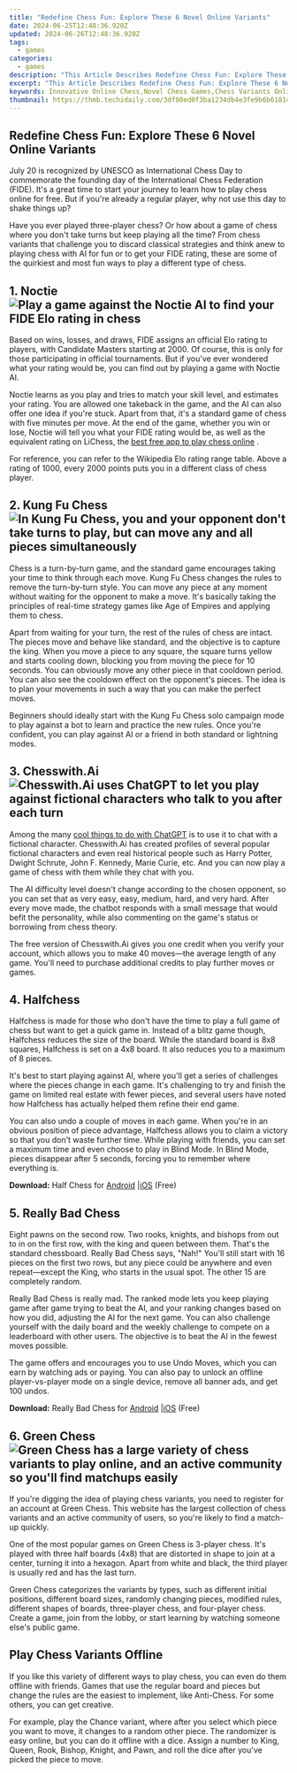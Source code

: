 ```yaml
---
title: "Redefine Chess Fun: Explore These 6 Novel Online Variants"
date: 2024-06-25T12:48:36.920Z
updated: 2024-06-26T12:48:36.920Z
tags:
  - games
categories:
  - games
description: "This Article Describes Redefine Chess Fun: Explore These 6 Novel Online Variants"
excerpt: "This Article Describes Redefine Chess Fun: Explore These 6 Novel Online Variants"
keywords: Innovative Online Chess,Novel Chess Games,Chess Variants Online,Interactive Chess Experiences,Online Multiplayer Chess,Digital Chess Innovations,Unique Online Chess Strategies
thumbnail: https://thmb.techidaily.com/3df80ed0f3ba1234db4e3fe9b6b618140f5c8ecbd00a02e86f21f161aa5eef49.jpg
---
```


## Redefine Chess Fun: Explore These 6 Novel Online Variants

 July 20 is recognized by UNESCO as International Chess Day to commemorate the founding day of the International Chess Federation (FIDE). It's a great time to start your journey to learn how to play chess online for free. But if you're already a regular player, why not use this day to shake things up?

 Have you ever played three-player chess? Or how about a game of chess where you don't take turns but keep playing all the time? From chess variants that challenge you to discard classical strategies and think anew to playing chess with AI for fun or to get your FIDE rating, these are some of the quirkiest and most fun ways to play a different type of chess.

## 1. Noctie ![Play a game against the Noctie AI to find your FIDE Elo rating in chess](https://static1.makeuseofimages.com/wordpress/wp-content/uploads/2023/07/quirky-chess-variants-fun-ai-online-games-noctie-ai.jpg)

 Based on wins, losses, and draws, FIDE assigns an official Elo rating to players, with Candidate Masters starting at 2000\. Of course, this is only for those participating in official tournaments. But if you've ever wondered what your rating would be, you can find out by playing a game with Noctie AI.

 Noctie learns as you play and tries to match your skill level, and estimates your rating. You are allowed one takeback in the game, and the AI can also offer one idea if you're stuck. Apart from that, it's a standard game of chess with five minutes per move. At the end of the game, whether you win or lose, Noctie will tell you what your FIDE rating would be, as well as the equivalent rating on LiChess, the [best free app to play chess online](https://www.makeuseof.com/best-apps-for-chess-players/) .

 For reference, you can refer to the Wikipedia Elo rating range table. Above a rating of 1000, every 2000 points puts you in a different class of chess player.

## 2. Kung Fu Chess ![In Kung Fu Chess, you and your opponent don't take turns to play, but can move any and all pieces simultaneously](https://static1.makeuseofimages.com/wordpress/wp-content/uploads/2023/07/quirky-chess-variants-fun-ai-online-games-kung-fu-chess.jpg)

 Chess is a turn-by-turn game, and the standard game encourages taking your time to think through each move. Kung Fu Chess changes the rules to remove the turn-by-turn style. You can move any piece at any moment without waiting for the opponent to make a move. It's basically taking the principles of real-time strategy games like Age of Empires and applying them to chess.

 Apart from waiting for your turn, the rest of the rules of chess are intact. The pieces move and behave like standard, and the objective is to capture the king. When you move a piece to any square, the square turns yellow and starts cooling down, blocking you from moving the piece for 10 seconds. You can obviously move any other piece in that cooldown period. You can also see the cooldown effect on the opponent's pieces. The idea is to plan your movements in such a way that you can make the perfect moves.

 Beginners should ideally start with the Kung Fu Chess solo campaign mode to play against a bot to learn and practice the new rules. Once you're confident, you can play against AI or a friend in both standard or lightning modes.

## 3. Chesswith.Ai ![Chesswith.Ai uses ChatGPT to let you play against fictional characters who talk to you after each turn](https://static1.makeuseofimages.com/wordpress/wp-content/uploads/2023/07/quirky-chess-variants-fun-ai-online-games-chesswithai.jpg)

 Among the many [cool things to do with ChatGPT](https://www.makeuseof.com/things-you-can-do-with-chatgpt/) is to use it to chat with a fictional character. Chesswith.Ai has created profiles of several popular fictional characters and even real historical people such as Harry Potter, Dwight Schrute, John F. Kennedy, Marie Curie, etc. And you can now play a game of chess with them while they chat with you.

 The AI difficulty level doesn't change according to the chosen opponent, so you can set that as very easy, easy, medium, hard, and very hard. After every move made, the chatbot responds with a small message that would befit the personality, while also commenting on the game's status or borrowing from chess theory.

 The free version of Chesswith.Ai gives you one credit when you verify your account, which allows you to make 40 moves—the average length of any game. You'll need to purchase additional credits to play further moves or games.

## 4. Halfchess

 Halfchess is made for those who don't have the time to play a full game of chess but want to get a quick game in. Instead of a blitz game though, Halfchess reduces the size of the board. While the standard board is 8x8 squares, Halfchess is set on a 4x8 board. It also reduces you to a maximum of 8 pieces.

 It's best to start playing against AI, where you'll get a series of challenges where the pieces change in each game. It's challenging to try and finish the game on limited real estate with fewer pieces, and several users have noted how Halfchess has actually helped them refine their end game.

 You can also undo a couple of moves in each game. When you're in an obvious position of piece advantage, Halfchess allows you to claim a victory so that you don't waste further time. While playing with friends, you can set a maximum time and even choose to play in Blind Mode. In Blind Mode, pieces disappear after 5 seconds, forcing you to remember where everything is.

**Download:** Half Chess for [Android](https://www.anrdoezrs.net/links/7251228/type/dlg/sid/UUmuoUeUpU2027833/https://play.google.com/store/apps/details?id=com.flipflopapp.halfchess&hl=en&gl=US) |[iOS](https://apps.apple.com/us/app/halfchess-play-chess-faster/id1182813218) (Free)

## 5. Really Bad Chess

 Eight pawns on the second row. Two rooks, knights, and bishops from out to in on the first row, with the king and queen between them. That's the standard chessboard. Really Bad Chess says, "Nah!" You'll still start with 16 pieces on the first two rows, but any piece could be anywhere and even repeat—except the King, who starts in the usual spot. The other 15 are completely random.

 Really Bad Chess is really mad. The ranked mode lets you keep playing game after game trying to beat the AI, and your ranking changes based on how you did, adjusting the AI for the next game. You can also challenge yourself with the daily board and the weekly challenge to compete on a leaderboard with other users. The objective is to beat the AI in the fewest moves possible.

 The game offers and encourages you to use Undo Moves, which you can earn by watching ads or paying. You can also pay to unlock an offline player-vs-player mode on a single device, remove all banner ads, and get 100 undos.

**Download:** Really Bad Chess for [Android](https://www.anrdoezrs.net/links/7251228/type/dlg/sid/UUmuoUeUpU2027833/https://play.google.com/store/apps/details?id=com.noodlecake.reallybadchess) |[iOS](https://apps.apple.com/app/id1109751921) (Free)

## 6. Green Chess ![Green Chess has a large variety of chess variants to play online, and an active community so you'll find matchups easily](https://static1.makeuseofimages.com/wordpress/wp-content/uploads/2023/07/quirky-chess-variants-fun-ai-online-games-green-chess.jpg)

 If you're digging the idea of playing chess variants, you need to register for an account at Green Chess. This website has the largest collection of chess variants and an active community of users, so you're likely to find a match-up quickly.

 One of the most popular games on Green Chess is 3-player chess. It's played with three half boards (4x8) that are distorted in shape to join at a center, turning it into a hexagon. Apart from white and black, the third player is usually red and has the last turn.

 Green Chess categorizes the variants by types, such as different initial positions, different board sizes, randomly changing pieces, modified rules, different shapes of boards, three-player chess, and four-player chess. Create a game, join from the lobby, or start learning by watching someone else's public game.

## Play Chess Variants Offline

 If you like this variety of different ways to play chess, you can even do them offline with friends. Games that use the regular board and pieces but change the rules are the easiest to implement, like Anti-Chess. For some others, you can get creative.

 For example, play the Chance variant, where after you select which piece you want to move, it changes to a random other piece. The randomizer is easy online, but you can do it offline with a dice. Assign a number to King, Queen, Rook, Bishop, Knight, and Pawn, and roll the dice after you've picked the piece to move.


<ins class="adsbygoogle"
     style="display:block"
     data-ad-format="autorelaxed"
     data-ad-client="ca-pub-7571918770474297"
     data-ad-slot="1223367746"></ins>



<ins class="adsbygoogle"
     style="display:block"
     data-ad-client="ca-pub-7571918770474297"
     data-ad-slot="8358498916"
     data-ad-format="auto"
     data-full-width-responsive="true"></ins>


